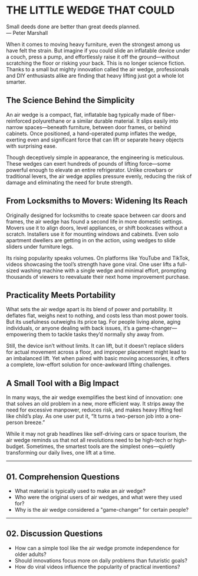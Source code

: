 # THE LITTLE WEDGE THAT COULD

Small deeds done are better than great deeds planned.  
— Peter Marshall  

When it comes to moving heavy furniture, even the strongest among us have felt the strain. But imagine if you could slide an inflatable device under a couch, press a pump, and effortlessly raise it off the ground—without scratching the floor or risking your back. This is no longer science fiction. Thanks to a small but mighty innovation called the air wedge, professionals and DIY enthusiasts alike are finding that heavy lifting just got a whole lot smarter.  

## The Science Behind the Simplicity  

An air wedge is a compact, flat, inflatable bag typically made of fiber-reinforced polyurethane or a similar durable material. It slips easily into narrow spaces—beneath furniture, between door frames, or behind cabinets. Once positioned, a hand-operated pump inflates the wedge, exerting even and significant force that can lift or separate heavy objects with surprising ease.  

Though deceptively simple in appearance, the engineering is meticulous. These wedges can exert hundreds of pounds of lifting force—some powerful enough to elevate an entire refrigerator. Unlike crowbars or traditional levers, the air wedge applies pressure evenly, reducing the risk of damage and eliminating the need for brute strength.  

## From Locksmiths to Movers: Widening Its Reach  

Originally designed for locksmiths to create space between car doors and frames, the air wedge has found a second life in more domestic settings. Movers use it to align doors, level appliances, or shift bookcases without a scratch. Installers use it for mounting windows and cabinets. Even solo apartment dwellers are getting in on the action, using wedges to slide sliders under furniture legs.  

Its rising popularity speaks volumes. On platforms like YouTube and TikTok, videos showcasing the tool’s strength have gone viral. One user lifts a full-sized washing machine with a single wedge and minimal effort, prompting thousands of viewers to reevaluate their next home improvement purchase.  

## Practicality Meets Portability  

What sets the air wedge apart is its blend of power and portability. It deflates flat, weighs next to nothing, and costs less than most power tools. But its usefulness outweighs its price tag. For people living alone, aging individuals, or anyone dealing with back issues, it’s a game-changer—empowering them to tackle tasks they’d normally shy away from.  

Still, the device isn’t without limits. It can lift, but it doesn’t replace sliders for actual movement across a floor, and improper placement might lead to an imbalanced lift. Yet when paired with basic moving accessories, it offers a complete, low-effort solution for once-awkward lifting challenges.  

## A Small Tool with a Big Impact  

In many ways, the air wedge exemplifies the best kind of innovation: one that solves an old problem in a new, more efficient way. It strips away the need for excessive manpower, reduces risk, and makes heavy lifting feel like child’s play. As one user put it, “It turns a two-person job into a one-person breeze.”  

While it may not grab headlines like self-driving cars or space tourism, the air wedge reminds us that not all revolutions need to be high-tech or high-budget. Sometimes, the smartest tools are the simplest ones—quietly transforming our daily lives, one lift at a time.  

---

## 01. Comprehension Questions  

- What material is typically used to make an air wedge?  
- Who were the original users of air wedges, and what were they used for?  
- Why is the air wedge considered a "game-changer" for certain people?  

---

## 02. Discussion Questions  

- How can a simple tool like the air wedge promote independence for older adults?  
- Should innovations focus more on daily problems than futuristic goals?  
- How do viral videos influence the popularity of practical inventions?  